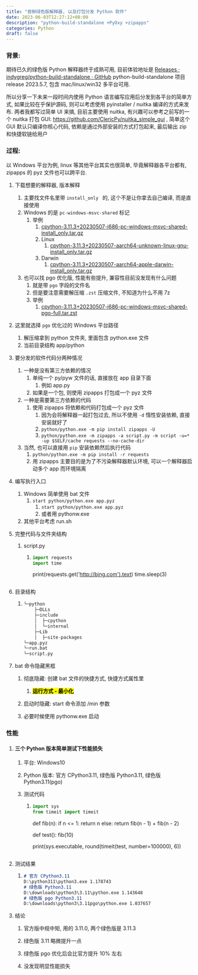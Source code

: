 ```yaml
---
title: "尝鲜绿色版解释器, 以及打包分发 Python 软件"
date: 2023-06-03T12:27:12+08:00
description: "python-build-standalone +PyOxy +zipapps"
categories: Python
draft: false
---
```


### 背景:

期待已久的绿色版 Python 解释器终于成熟可用, 目前体验地址是 [Releases · indygreg/python-build-standalone · GitHub](https://github.com/indygreg/python-build-standalone/releases) python-build-standalone 项目 release 2023.5.7, 包含 mac/linux/win32 多平台可用.

所以分享一下未来一段时间内使用 Python 语言编写应用后分发到各平台的简单方式, 如果比较在乎保护源码, 则可以考虑使用 pyinstaller / nuitka 编译的方式来发布. 两者我都写过简单 UI 来搞, 目前主要使用 nuitka, 有兴趣可以参考之前写的一个 nuitka 打包 GUI: https://github.com/ClericPy/nuitka_simple_gui , 简单这个 GUI 默认只编译你核心代码, 依赖是通过外部安装的方式打包起来, 最后输出 zip 和快捷软链给用户

### 过程:

以 Windows 平台为例, linux 等其他平台其实也很简单, 毕竟解释器各平台都有, zipapps 的 pyz 文件也可以跨平台.

1. 下载想要的解释器, 版本解释
   
   1. 主要找文件名里带 `install_only ` 的, 这个不是让你拿去自己编译, 而是直接使用
   2. Windows 的是 `pc-windows-msvc-shared` 标记
      1. 举例
         1. [cpython-3.11.3+20230507-i686-pc-windows-msvc-shared-install_only.tar.gz](https://github.com/indygreg/python-build-standalone/releases/download/20230507/cpython-3.11.3+20230507-i686-pc-windows-msvc-shared-install_only.tar.gz)
         2. Linux
            1. [cpython-3.11.3+20230507-aarch64-unknown-linux-gnu-install_only.tar.gz](https://github.com/indygreg/python-build-standalone/releases/download/20230507/cpython-3.11.3+20230507-aarch64-unknown-linux-gnu-install_only.tar.gz)
         3. Darwin
            1. [cpython-3.11.3+20230507-aarch64-apple-darwin-install_only.tar.gz](https://github.com/indygreg/python-build-standalone/releases/download/20230507/cpython-3.11.3+20230507-aarch64-apple-darwin-install_only.tar.gz)
   3. 也可以找 pgo 优化版, 性能有些提升, 兼容性目前没发现有什么问题
      1. 就是带 `pgo` 字段的文件名
      2. 但是要注意需要解压缩 `.zst` 压缩文件, 不知道为什么不用 7z
      3. 举例
         1. [cpython-3.11.3+20230507-i686-pc-windows-msvc-shared-pgo-full.tar.zst](https://github.com/indygreg/python-build-standalone/releases/download/20230507/cpython-3.11.3+20230507-i686-pc-windows-msvc-shared-pgo-full.tar.zst) 

2. 这里就选择 `pgo` 优化过的 Windows 平台路径
   
   1. 解压缩拿到 python 文件夹, 里面包含 python.exe 文件
   2. 当前目录结构 app/python

3. 要分发的软件代码分两种情况
   
   1. 一种是没有第三方依赖的情况
      1. 单纯一个 py/pyw 文件的话, 直接放在 app 目录下面
         1. 例如 app.py
      2. 如果是一个包, 则使用 zipapps 打包成一个 pyz 文件
   2. 一种是需要第三方依赖的代码
      1. 使用 zipapps 将依赖和代码打包成一个 pyz 文件
         1. 因为会将解释器一起打包过去, 所以不使用 `-d` 惰性安装依赖, 直接安装就好了
         2. `python/python.exe -m pip install zipapps -U`
         3. `python/python.exe -m zipapps -a script.py -m script -u=* -up $SELF/cache requests --no-cache-dir`
   3. 当然, 也可以直接用 `pip` 安装依赖然后执行代码
      1. `python/python.exe -m pip install -r requests`
      2. 用 zipapps 主要目的是为了不污染解释器默认环境, 可以一个解释器启动多个 app 而环境隔离

4. 编写执行入口
   
   1. Windows 简单使用 bat 文件
      1. `start python/python.exe app.pyz`
         1. `start python/python.exe app.pyz`
         2. 或者用 pythonw.exe
   2. 其他平台考虑 run.sh

5. 完整代码与文件夹结构
   
   1. script.py
      
      1. ```python
         import requests
         import time
         ```

         print(requests.get('http://bing.com').text)
         time.sleep(3)
         ```

2. 目录结构
   
   1. ```py
      └─python
          ├─DLLs
          ├─include
          │  ├─cpython
          │  └─internal
          ├─Lib
          │  ├─site-packages
      └─app.pyz
      └─run.bat
      └─script.py
      ```

3. bat 命令隐藏黑框
      
      1. 彻底隐藏: 创建 bat 文件的快捷方式, 快捷方式属性里
         
         1. <mark>**运行方式 - 最小化**</mark>
      
      2. 启动时隐藏: start 命令添加 /min 参数
      
      3. 必要时候使用 pythonw.exe 启动

### 性能

1. #### 三个 Python 版本简单测试下性能损失
   
   1. 平台: Windows10
   
   2. Python 版本: 官方 CPython3.11, 绿色版 Python3.11, 绿色版 Python3.11(pgo)
   
   3. 测试代码
      
      1. ```python
         import sys
         from timeit import timeit
         ```

         def fib(n):
             if n <= 1:
                 return n
             else:
                 return fib(n - 1) + fib(n - 2)
    
    
         def test():
             fib(10)
    
    
         print(sys.executable, round(timeit(test, number=100000), 6))
         ```

4. 测试结果
   
   1. ```md
      # 官方 CPython3.11
      D:\python311\python3.exe 1.178743
      # 绿色版 Python3.11
      D:\downloads\python3\3.11\python.exe 1.143648
      # 绿色版 pgo Python3.11
      D:\downloads\python3\3.11pgo\python.exe 1.037657
      ```

5. 结论
   
   1. 官方版中规中矩, 用的 3.11.0, 两个绿色版是 3.11.3
   
   2. 绿色版 3.11 略微提升一点
   
   3. 绿色版 pgo 优化后会比官方提升 10% 左右
   
   4. 没发现明显性能损失
